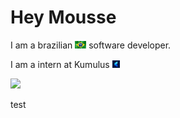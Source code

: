 <h1>Hey Mousse</h2>

<p>I am a brazilian <img src="img/brazil-flag.jpg" height="12"> software developer.</p>

<p>I am a intern at Kumulus <img src="img/kumulus.png" height="12"></p>

<img src="https://github-readme-stats-eight-theta.vercel.app/api?username=gabrielpaoli-dev&show_icons=true&theme=dracula&include_all_commits=true&count_private=true">

test